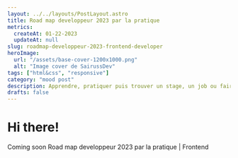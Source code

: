 ```yaml
---
layout: ../../layouts/PostLayout.astro
title: Road map developpeur 2023 par la pratique
metrics:
  createAt: 01-22-2023
  updateAt: null
slug: roadmap-developpeur-2023-frontend-developer
heroImage:
  url: "/assets/base-cover-1200x1000.png"
  alt: "Image cover de SairussDev"
tags: ["html&css", "responsive"]
category: "mood post"
description: Apprendre, pratiquer puis trouver un stage, un job ou faire du freelance!
drafts: false
---
```


# Hi there!

Coming soon Road map developpeur 2023 par la pratique | Frontend
